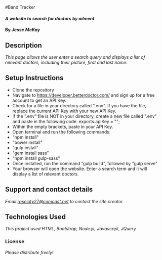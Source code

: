 #Band Tracker

#### _A website to search for doctors by ailment_

#### By _**Jesse McKay**_

## Description

_This page allows the user enter a search query and displays a list of relevant doctors, including their picture, first and last name._

## Setup Instructions
* Clone the repository
* Navigate to https://developer.betterdoctor.com/ and sign up for a free account to get an API Key.
* Check for a file in your directory called ".env". If you have the file, replace the current API Key with your new API Key.
* If the ".env" file is NOT in your directory, create a new file called ".env" and paste in the following code:  exports.apiKey = "";
* Within the empty brackets, paste in your API Key.
* Open terminal and run the following commands:
* "npm install"
* "bower install"
* "gulp install"
* "gem install sass"
* "npm install gulp-sass"
* Once installed, run the command "gulp build", followed by "gulp serve"
* Your browser will open the website.  Enter a search term and it will display a list of relevant doctors.

## Support and contact details

_Email rosecity27@comcast.net to contact the site creator._

## Technologies Used

_This project used HTML, Bootstrap, Node.js, Javascript, JQuery_

### License

*Please distribute freely!*
